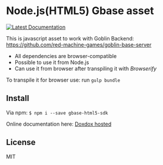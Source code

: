 # Node.js(HTML5) Gbase asset

[![Latest Documentation](https://doxdox.org/images/badge-flat.svg)](https://doxdox.org/red-machine-games/goblin-javascript-asset)

This is javascript asset to work with Goblin Backend: https://github.com/red-machine-games/goblin-base-server

 - All dependencies are browser-compatible
 - Possible to use it from Node.js
 - Can use it from browser after transpiling it with _Browserify_

To transpile it for browser use: run `gulp bundle`

## Install

Via npm: `$ npm i --save gbase-html5-sdk`

Online documentation here: [Doxdox hosted](https://doxdox.org/red-machine-games/goblin-javascript-asset)

## License

MIT